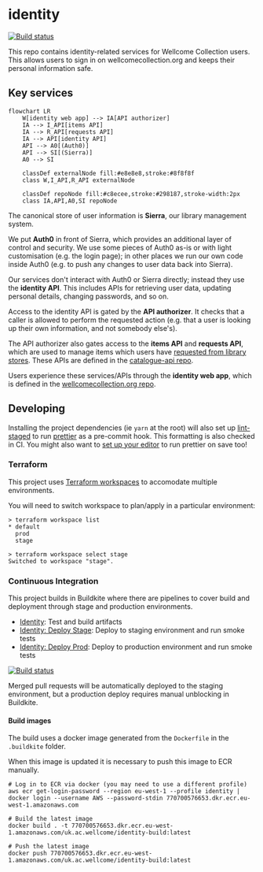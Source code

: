 # identity

[![Build status](https://badge.buildkite.com/965e1197af1ac22887636ef8cbd4b5bba98e7ab656e42fa574.svg?branch=main)](https://buildkite.com/wellcomecollection/identity)

This repo contains identity-related services for Wellcome Collection users.
This allows users to sign in on wellcomecollection.org and keeps their personal information safe.



## Key services

```mermaid
flowchart LR
    W[identity web app] --> IA[API authorizer]
    IA --> I_API[items API]
    IA --> R_API[requests API]
    IA --> API[identity API]
    API --> A0[(Auth0)]
    API --> SI[(Sierra)]
    A0 --> SI

    classDef externalNode fill:#e8e8e8,stroke:#8f8f8f
    class W,I_API,R_API externalNode

    classDef repoNode fill:#c8ecee,stroke:#298187,stroke-width:2px
    class IA,API,A0,SI repoNode
```

The canonical store of user information is **Sierra**, our library management system.

We put **Auth0** in front of Sierra, which provides an additional layer of control and security.
We use some pieces of Auth0 as-is or with light customisation (e.g. the login page); in other places we run our own code inside Auth0 (e.g. to push any changes to user data back into Sierra).

Our services don't interact with Auth0 or Sierra directly; instead they use the **identity API**.
This includes APIs for retrieving user data, updating personal details, changing passwords, and so on.

Access to the identity API is gated by the **API authorizer**.
It checks that a caller is allowed to perform the requested action (e.g. that a user is looking up their own information, and not somebody else's).

The API authorizer also gates access to the **items API** and **requests API**, which are used to manage items which users have [requested from library stores][stores].
These APIs are defined in the [catalogue-api repo][api].

Users experience these services/APIs through the **identity web app**, which is defined in the [wellcomecollection.org repo](https://github.com/wellcomecollection/wellcomecollection.org).

[stores]: https://wellcomecollection.org/pages/X_2eexEAACQAZLBi
[api]: https://github.com/wellcomecollection/catalogue-api



## Developing

Installing the project dependencies (ie `yarn` at the root) will also set up [lint-staged](https://github.com/okonet/lint-staged) to run [prettier](https://prettier.io/) as a pre-commit hook. This formatting is also checked in CI. You might also want to [set up your editor](https://prettier.io/docs/en/editors.html) to run prettier on save too!

### Terraform

This project uses [Terraform workspaces](https://www.terraform.io/docs/language/state/workspaces.html) to accomodate multiple environments.

You will need to switch workspace to plan/apply in a particular environment:

```
> terraform workspace list
* default
  prod
  stage

> terraform workspace select stage
Switched to workspace "stage".
```

### Continuous Integration

This project builds in Buildkite where there are pipelines to cover build and deployment through stage and production environments.

- [Identity](https://buildkite.com/wellcomecollection/identity): Test and build artifacts
- [Identity: Deploy Stage](https://buildkite.com/wellcomecollection/identity-deploy-stage): Deploy to staging environment and run smoke tests
- [Identity: Deploy Prod](https://buildkite.com/wellcomecollection/identity-deploy-prod): Deploy to production environment and run smoke tests

[![Build status](https://badge.buildkite.com/965e1197af1ac22887636ef8cbd4b5bba98e7ab656e42fa574.svg?branch=main)](https://buildkite.com/wellcomecollection/identity)

Merged pull requests will be automatically deployed to the staging environment, but a production deploy requires manual unblocking in Buildkite.

#### Build images

The build uses a docker image generated from the `Dockerfile` in the `.buildkite` folder.

When this image is updated it is necessary to push this image to ECR manually.

```
# Log in to ECR via docker (you may need to use a different profile)
aws ecr get-login-password --region eu-west-1 --profile identity | docker login --username AWS --password-stdin 770700576653.dkr.ecr.eu-west-1.amazonaws.com

# Build the latest image
docker build . -t 770700576653.dkr.ecr.eu-west-1.amazonaws.com/uk.ac.wellcome/identity-build:latest

# Push the latest image
docker push 770700576653.dkr.ecr.eu-west-1.amazonaws.com/uk.ac.wellcome/identity-build:latest
```
